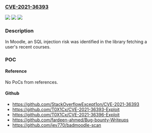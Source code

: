 ### [CVE-2021-36393](https://cve.mitre.org/cgi-bin/cvename.cgi?name=CVE-2021-36393)
![](https://img.shields.io/static/v1?label=Product&message=Moodle&color=blue)
![](https://img.shields.io/static/v1?label=Version&message=n%2Fa&color=blue)
![](https://img.shields.io/static/v1?label=Vulnerability&message=CWE-89&color=brighgreen)

### Description

In Moodle, an SQL injection risk was identified in the library fetching a user's recent courses.

### POC

#### Reference
No PoCs from references.

#### Github
- https://github.com/StackOverflowExcept1on/CVE-2021-36393
- https://github.com/T0X1Cx/CVE-2021-36393-Exploit
- https://github.com/T0X1Cx/CVE-2021-36396-Exploit
- https://github.com/fardeen-ahmed/Bug-bounty-Writeups
- https://github.com/jev770/badmoodle-scan

